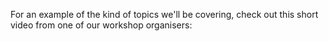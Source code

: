 For an example of the kind of topics we'll be covering, check out this short
video from one of our workshop organisers:
